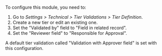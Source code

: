 To configure this module, you need to:

1.  Go to *Settings \> Technical \> Tier Validations \> Tier
    Definition*.
2.  Create a new tier or edit an existing one.
3.  Set the "Validated by" field to "Field in related record".
4.  Set the "Reviewer field" to "Responsible for Approval".

A default tier validation called "Validation with Approver field" is set
with this configuration.
